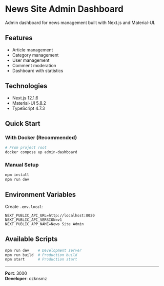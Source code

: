 # News Site Admin Dashboard

Admin dashboard for news management built with Next.js and Material-UI.

## Features

- Article management
- Category management
- User management
- Comment moderation
- Dashboard with statistics

## Technologies

- Next.js 12.1.6
- Material-UI 5.8.2
- TypeScript 4.7.3

## Quick Start

### With Docker (Recommended)

```bash
# From project root
docker compose up admin-dashboard
```

### Manual Setup

```bash
npm install
npm run dev
```

## Environment Variables

Create `.env.local`:

```env
NEXT_PUBLIC_API_URL=http://localhost:8020
NEXT_PUBLIC_API_VERSION=v1
NEXT_PUBLIC_APP_NAME=News Site Admin
```

## Available Scripts

```bash
npm run dev    # Development server
npm run build  # Production build
npm start      # Production start
```

---

**Port**: 3000  
**Developer**: ozknsmz
